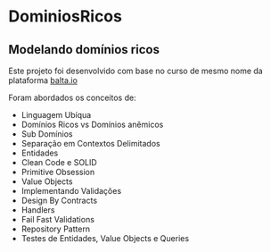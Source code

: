 # DominiosRicos

## Modelando domínios ricos

Este projeto foi desenvolvido com base no curso de mesmo nome da plataforma [balta.io](https://balta.io/player/assistir/5c350f62-e717-9a7d-1241-702a00000000)

Foram abordados os conceitos de:
<ul>
  <li>Linguagem Ubíqua</li>
  <li>Domínios Ricos vs Domínios anêmicos</li>
  <li>Sub Domínios</li>
  <li>Separação em Contextos Delimitados</li>
  <li>Entidades</li>
  <li>Clean Code e SOLID</li>
  <li>Primitive Obsession</li>
  <li>Value Objects</li>
  <li>Implementando Validações</li>
  <li>Design By Contracts</li>
  <li>Handlers</li>
  <li> Fail Fast Validations</li>
  <li> Repository Pattern</li>
  <li>Testes de Entidades, Value Objects e Queries</li>
</ul>
    
